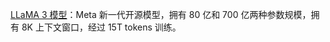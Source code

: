 [LLaMA 3 模型](https://llama.meta.com/llama3/)：Meta 新一代开源模型，拥有 80 亿和 700 亿两种参数规模，拥有 8K 上下文窗口，经过 15T tokens 训练。
